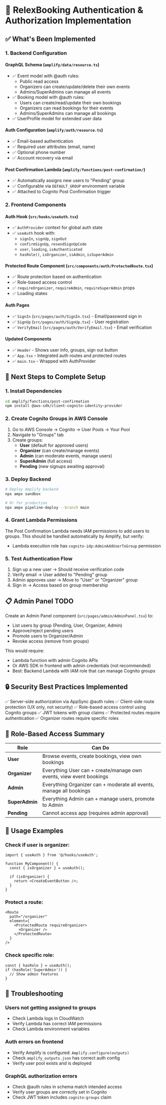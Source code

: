 # 🔐 RelexBooking Authentication & Authorization Implementation

## ✅ What's Been Implemented

### 1. **Backend Configuration**

#### GraphQL Schema (`amplify/data/resource.ts`)
- ✅ Event model with @auth rules:
  - Public read access
  - Organizers can create/update/delete their own events
  - Admins/SuperAdmins can manage all events
- ✅ Booking model with @auth rules:
  - Users can create/read/update their own bookings
  - Organizers can read bookings for their events
  - Admins/SuperAdmins can manage all bookings
- ✅ UserProfile model for extended user data

#### Auth Configuration (`amplify/auth/resource.ts`)
- ✅ Email-based authentication
- ✅ Required user attributes (email, name)
- ✅ Optional phone number
- ✅ Account recovery via email

#### Post Confirmation Lambda (`amplify/functions/post-confirmation/`)
- ✅ Automatically assigns new users to "Pending" group
- ✅ Configurable via `DEFAULT_GROUP` environment variable
- ✅ Attached to Cognito Post Confirmation trigger

### 2. **Frontend Components**

#### Auth Hook (`src/hooks/useAuth.tsx`)
- ✅ `AuthProvider` context for global auth state
- ✅ `useAuth` hook with:
  - `signIn`, `signUp`, `signOut`
  - `confirmSignUp`, `resendSignUpCode`
  - `user`, `loading`, `isAuthenticated`
  - `hasRole()`, `isOrganizer`, `isAdmin`, `isSuperAdmin`

#### Protected Route Component (`src/components/auth/ProtectedRoute.tsx`)
- ✅ Route protection based on authentication
- ✅ Role-based access control
- ✅ `requireOrganizer`, `requireAdmin`, `requireSuperAdmin` props
- ✅ Loading states

#### Auth Pages
- ✅ `SignIn` (`src/pages/auth/SignIn.tsx`) - Email/password sign in
- ✅ `SignUp` (`src/pages/auth/SignUp.tsx`) - User registration
- ✅ `VerifyEmail` (`src/pages/auth/VerifyEmail.tsx`) - Email verification

#### Updated Components
- ✅ `Header` - Shows user info, groups, sign out button
- ✅ `App.tsx` - Integrated auth routes and protected routes
- ✅ `main.tsx` - Wrapped with AuthProvider

## 🚀 Next Steps to Complete Setup

### 1. Install Dependencies
```bash
cd amplify/functions/post-confirmation
npm install @aws-sdk/client-cognito-identity-provider
```

### 2. Create Cognito Groups in AWS Console
1. Go to AWS Console → Cognito → User Pools → Your Pool
2. Navigate to "Groups" tab
3. Create groups:
   - **User** (default for approved users)
   - **Organizer** (can create/manage events)
   - **Admin** (can moderate events, manage users)
   - **SuperAdmin** (full access)
   - **Pending** (new signups awaiting approval)

### 3. Deploy Backend
```bash
# Deploy Amplify backend
npx ampx sandbox

# Or for production
npx ampx pipeline-deploy --branch main
```

### 4. Grant Lambda Permissions
The Post Confirmation Lambda needs IAM permissions to add users to groups. This should be handled automatically by Amplify, but verify:
- Lambda execution role has `cognito-idp:AdminAddUserToGroup` permission

### 5. Test Authentication Flow
1. Sign up a new user → Should receive verification code
2. Verify email → User added to "Pending" group
3. Admin approves user → Move to "User" or "Organizer" group
4. Sign in → Access based on group membership

## 📋 Admin Panel TODO

Create an Admin Panel component (`src/pages/admin/AdminPanel.tsx`) to:
- List users by group (Pending, User, Organizer, Admin)
- Approve/reject pending users
- Promote users to Organizer/Admin
- Revoke access (remove from groups)

This would require:
- Lambda function with admin Cognito APIs
- Or AWS SDK in frontend with admin credentials (not recommended)
- Best: Backend Lambda with IAM role that can manage Cognito groups

## 🔒 Security Best Practices Implemented

✅ Server-side authorization via AppSync @auth rules
✅ Client-side route protection (UX only, not security)
✅ Role-based access control using Cognito groups
✅ JWT tokens with group claims
✅ Protected routes require authentication
✅ Organizer routes require specific roles

## 🎯 Role-Based Access Summary

| Role | Can Do |
|------|--------|
| **User** | Browse events, create bookings, view own bookings |
| **Organizer** | Everything User can + create/manage own events, view event bookings |
| **Admin** | Everything Organizer can + moderate all events, manage all bookings |
| **SuperAdmin** | Everything Admin can + manage users, promote to Admin |
| **Pending** | Cannot access app (requires admin approval) |

## 📝 Usage Examples

### Check if user is organizer:
```tsx
import { useAuth } from '@/hooks/useAuth';

function MyComponent() {
  const { isOrganizer } = useAuth();
  
  if (isOrganizer) {
    return <CreateEventButton />;
  }
}
```

### Protect a route:
```tsx
<Route
  path="/organizer"
  element={
    <ProtectedRoute requireOrganizer>
      <Organizer />
    </ProtectedRoute>
  }
/>
```

### Check specific role:
```tsx
const { hasRole } = useAuth();
if (hasRole('SuperAdmin')) {
  // Show admin features
}
```

## 🐛 Troubleshooting

### Users not getting assigned to groups
- Check Lambda logs in CloudWatch
- Verify Lambda has correct IAM permissions
- Check Lambda environment variables

### Auth errors on frontend
- Verify Amplify is configured: `Amplify.configure(outputs)`
- Check `amplify_outputs.json` has correct auth config
- Verify user pool exists and is deployed

### GraphQL authorization errors
- Check @auth rules in schema match intended access
- Verify user groups are correctly set in Cognito
- Check JWT token includes `cognito:groups` claim

